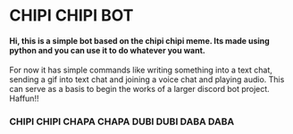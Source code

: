 # CHIPI CHIPI BOT

#### Hi, this is a simple bot based on the chipi chipi meme. Its made using python and you can use it to do whatever you want. 
For now it has simple commands like writing something into a text chat, sending a gif into text chat and joining a voice chat and playing audio.
This can serve as a basis to begin the works of a larger discord bot project. Haffun!!


### CHIPI CHIPI CHAPA CHAPA DUBI DUBI DABA DABA 
